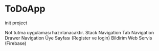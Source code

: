 # ToDoApp
init project

Not tutma uygulaması hazırlanacaktır.
Stack Navigation
Tab Navigation
Drawer Navigation
Üye Sayfası (Register ve login)
Bildirim
Web Servis (Firebase)
